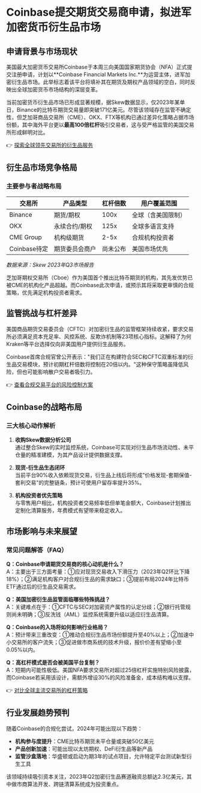 # Coinbase提交期货交易商申请，拟进军加密货币衍生品市场

## 申请背景与市场现状  
美国最大加密货币交易所Coinbase于本周三向美国国家期货协会（NFA）正式提交注册申请，计划以**Coinbase Financial Markets Inc.**为运营主体，进军加密衍生品市场。此举标志着该平台将填补其在期货及期权产品领域的空白，同时反映出全球加密货币市场结构的深层变革。

当前加密货币衍生品市场已形成显著规模，据Skew数据显示，仅2023年某单日，Binance的比特币期货交易量即突破171亿美元。尽管该领域存在监管不确定性，但芝加哥商品交易所（CME）、OKX、FTX等机构已通过差异化策略占据市场份额，其中海外平台更以**最高100倍杠杆**吸引交易者，这与受严格监管的美国交易所形成鲜明对比。

👉 [探索全球领先交易所的衍生品服务](https://bit.ly/okx_welcome)

## 衍生品市场竞争格局  
### 主要参与者战略布局  
| 交易所       | 产品类型       | 杠杆倍数 | 用户覆盖范围     |
|--------------|----------------|----------|------------------|
| Binance      | 期货/期权      | 100x     | 全球（含美国限制）|
| OKX          | 永续合约/期权  | 125x     | 全球多语言支持   |
| CME Group    | 机构级期货     | 2-5x     | 合规机构投资者   |
| Coinbase待定 | 期货委员会商户 | 尚未公布 | 美国市场优先     |

*数据来源：Skew 2023年Q3市场报告*

芝加哥期权交易所（Cboe）作为美国首个推出比特币期货的机构，其先发优势已被CME的机构化产品超越。而Coinbase此次申请，或预示其将采取更审慎的合规策略，优先满足机构投资者需求。

## 监管挑战与杠杆差异  
美国商品期货交易委员会（CFTC）对加密衍生品的监管框架持续收紧，要求交易所必须满足资本充足率、风控系统、反欺诈机制等23项核心指标。这解释了为何Kraken等平台选择仅向非美国用户提供衍生品服务。

Coinbase首席合规官曾公开表示："我们正在构建符合SEC和CFTC双重标准的衍生品交易模块，预计初期杠杆倍数将控制在20倍以内。"这种保守策略虽降低风险，但也可能影响散户交易者吸引力。

👉 [查看合规交易平台的风险控制方案](https://bit.ly/okx_welcome)

## Coinbase的战略布局  
### 三大核心动作解析  
1. **收购Skew数据分析公司**  
   通过整合Skew的实时监控系统，Coinbase可实现对衍生品市场流动性、未平仓量的精准建模，为其产品设计提供数据支撑。

2. **现货-衍生品生态闭环**  
   当前平台90%收入依赖现货交易，衍生品上线后将形成"价格发现-套期保值-套利交易"的完整链条，预计可使用户留存率提升35%。

3. **机构投资者优先策略**  
   与零售用户相比，机构投资者交易频率低但单笔金额大，Coinbase计划推出定制化清算服务，年费模式有望带来稳定收入。

## 市场影响与未来展望  

### 常见问题解答（FAQ）  
**Q：Coinbase申请期货交易商的核心动机是什么？**  
A：主要出于三方面考量：①应对现货交易收入下滑压力（2023年Q2环比下降18%）；②满足机构客户对合规衍生品的需求缺口；③提前布局2024年比特币ETF通过后的衍生品交易需求。

**Q：美国加密衍生品监管面临哪些特殊挑战？**  
A：关键难点在于：①CFTC与SEC对加密资产属性的认定分歧；②银行托管规则尚未明确；③反洗钱（AML）监控系统需要升级以适应衍生品清算。

**Q：Coinbase的入场将如何影响行业格局？**  
A：预计带来三重改变：①推动合规衍生品市场份额提升至40%以上；②加速中小交易所的客户流失；③促进做市商系统的技术升级，报价价差有望缩小至0.05%以内。

**Q：高杠杆模式是否会被美国平台复制？**  
A：短期内可能性极低。美国NFA要求交易所对超过25倍杠杆实施特别风险披露，而Coinbase若采用该设计，需额外增设30%的风险准备金，成本结构难以支撑。

👉 [对比全球主流交易所的杠杆策略](https://bit.ly/okx_welcome)

## 行业发展趋势预判  
随着Coinbase的合规化尝试，2024年可能出现以下趋势：  
- **机构参与度提升**：CME比特币期货未平仓量或突破50亿美元  
- **产品创新加速**：可能出现以太坊期权、DeFi衍生品等新产品  
- **监管沙盒落地**：华盛顿或启动为期3年的试点项目，允许特定平台测试新型衍生工具  

该领域持续吸引资本关注，2023年Q2加密衍生品赛道融资总额达2.3亿美元，其中做市商算法开发、跨链清算系统成为投资重点。